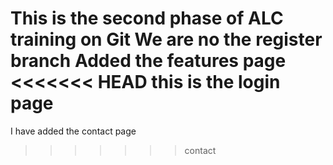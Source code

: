 This is the second phase of ALC training on Git
We are no the register branch
Added the features page
<<<<<<< HEAD
this is the login page
=======
I have added the contact page
>>>>>>> contact
